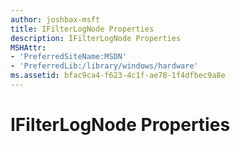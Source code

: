 ```yaml
---
author: joshbax-msft
title: IFilterLogNode Properties
description: IFilterLogNode Properties
MSHAttr:
- 'PreferredSiteName:MSDN'
- 'PreferredLib:/library/windows/hardware'
ms.assetid: bfac9ca4-f623-4c1f-ae78-1f4dfbec9a8e
---
```


# IFilterLogNode Properties


 

 






